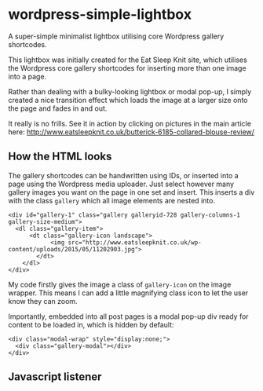 # wordpress-simple-lightbox

A super-simple minimalist lightbox utilising core Wordpress gallery shortcodes.

This lightbox was initially created for the Eat Sleep Knit site, which utilises the Wordpress core gallery shortcodes for inserting more than one image into a page.

Rather than dealing with a bulky-looking lightbox or modal pop-up, I simply created a nice transition effect which loads the image at a larger size onto the page and fades in and out. 

It really is no frills. See it in action by clicking on pictures in the main article here: http://www.eatsleepknit.co.uk/butterick-6185-collared-blouse-review/

## How the HTML looks

The gallery shortcodes can be handwritten using IDs, or inserted into a page using the Wordpress media uploader. Just select however many gallery images you want on the page in one set and insert. This inserts a div with the class `gallery` which all image elements are nested into.

	<div id="gallery-1" class="gallery galleryid-728 gallery-columns-1 gallery-size-medium">
	  <dl class="gallery-item">
		  <dt class="gallery-icon landscape">
				<img src="http://www.eatsleepknit.co.uk/wp-content/uploads/2015/05/11202903.jpg">
			</dt>
		</dl>
	</div>
	
My code firstly gives the image a class of `gallery-icon` on the image wrapper. This means I can add a little magnifying class icon to let the user know they can zoom.

Importantly, embedded into all post pages is a modal pop-up div ready for content to be loaded in, which is hidden by default:

	<div class="modal-wrap" style="display:none;">
	  <div class="gallery-modal"></div>
	</div>

## Javascript listener


